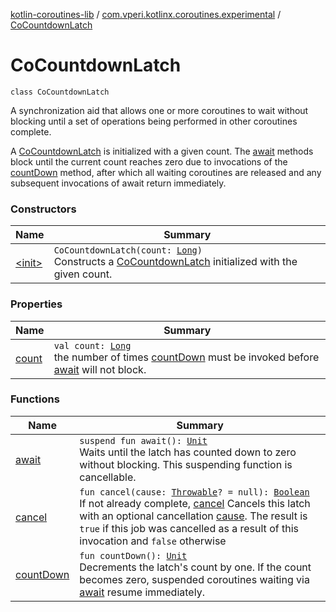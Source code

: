 [kotlin-coroutines-lib](../../index.md) / [com.vperi.kotlinx.coroutines.experimental](../index.md) / [CoCountdownLatch](./index.md)

# CoCountdownLatch

`class CoCountdownLatch`

A synchronization aid that allows one or more coroutines to wait
without blocking until a set of operations being performed in other
coroutines complete.

A [CoCountdownLatch](./index.md) is initialized with a given count. The
[await](await.md) methods block until the current count reaches zero due to
invocations of the [countDown](count-down.md) method, after which all waiting coroutines
are released and any subsequent invocations of await return immediately.

### Constructors

| Name | Summary |
|---|---|
| [&lt;init&gt;](-init-.md) | `CoCountdownLatch(count: `[`Long`](https://kotlinlang.org/api/latest/jvm/stdlib/kotlin/-long/index.html)`)`<br>Constructs a [CoCountdownLatch](./index.md) initialized with the given count. |

### Properties

| Name | Summary |
|---|---|
| [count](count.md) | `val count: `[`Long`](https://kotlinlang.org/api/latest/jvm/stdlib/kotlin/-long/index.html)<br>the number of times [countDown](count-down.md) must be invoked before     [await](await.md) will not block. |

### Functions

| Name | Summary |
|---|---|
| [await](await.md) | `suspend fun await(): `[`Unit`](https://kotlinlang.org/api/latest/jvm/stdlib/kotlin/-unit/index.html)<br>Waits until the latch has counted down to zero without blocking. This suspending function is cancellable. |
| [cancel](cancel.md) | `fun cancel(cause: `[`Throwable`](https://kotlinlang.org/api/latest/jvm/stdlib/kotlin/-throwable/index.html)`? = null): `[`Boolean`](https://kotlinlang.org/api/latest/jvm/stdlib/kotlin/-boolean/index.html)<br>If not already complete, [cancel](cancel.md) Cancels this latch with an optional cancellation [cause](cancel.md#com.vperi.kotlinx.coroutines.experimental.CoCountdownLatch$cancel(kotlin.Throwable)/cause). The result is `true` if this job was cancelled as a result of this invocation and `false` otherwise |
| [countDown](count-down.md) | `fun countDown(): `[`Unit`](https://kotlinlang.org/api/latest/jvm/stdlib/kotlin/-unit/index.html)<br>Decrements the latch's count by one. If the count becomes zero, suspended coroutines waiting via [await](await.md) resume immediately. |
